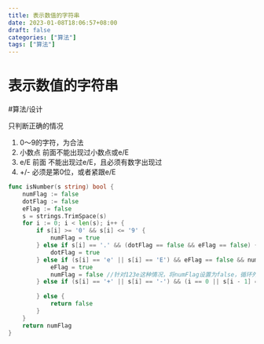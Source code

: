 ```yaml
---
title: 表示数值的字符串
date: 2023-01-08T18:06:57+08:00
draft: false
categories: ["算法"]
tags: ["算法"]
---
```


# 表示数值的字符串
#算法/设计

只判断正确的情况
1. 0～9的字符，为合法
2. 小数点 前面不能出现过小数点或e/E
3. e/E 前面 不能出现过e/E，且必须有数字出现过
4. +/- 必须是第0位，或者紧跟e/E

```go
func isNumber(s string) bool {
    numFlag := false
    dotFlag := false
    eFlag := false
    s = strings.TrimSpace(s)
    for i := 0; i < len(s); i++ {
        if s[i] >= '0' && s[i] <= '9' {
            numFlag = true
        } else if s[i] == '.' && (dotFlag == false && eFlag == false) {
            dotFlag = true
        } else if (s[i] == 'e' || s[i] == 'E') && eFlag == false && numFlag == true {
            eFlag = true
            numFlag = false //针对123e这种情况，将numFlag设置为false，循环外返回false
        } else if (s[i] == '+' || s[i] == '-') && (i == 0 || s[i - 1] == 'e' || s[i - 1] == 'E') {
            
        } else {
            return false
        }
    }
    return numFlag
}
```